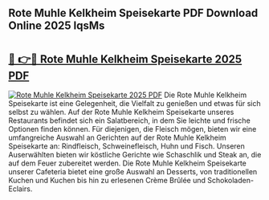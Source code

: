 ## Rote Muhle Kelkheim Speisekarte PDF Download Online 2025 lqsMs

# <h2><a href="http://gc77ld2.nevu.top/?p=Rote+Muhle+Kelkheim+Speisekarte">🔗 👉🔴 Rote Muhle Kelkheim Speisekarte 2025 PDF</a></h2>

[![Rote Muhle Kelkheim Speisekarte 2025 PDF](https://i.imgur.com/dBaPXMq.png)](http://gc77ld2.nevu.top/?p=Rote+Muhle+Kelkheim+Speisekarte)
Die Rote Muhle Kelkheim Speisekarte ist eine Gelegenheit, die Vielfalt zu genießen und etwas für sich selbst zu wählen. Auf der Rote Muhle Kelkheim Speisekarte unseres Restaurants befindet sich ein Salatbereich, in dem Sie leichte und frische Optionen finden können. Für diejenigen, die Fleisch mögen, bieten wir eine umfangreiche Auswahl an Gerichten auf der Rote Muhle Kelkheim Speisekarte an: Rindfleisch, Schweinefleisch, Huhn und Fisch. Unseren Auserwählten bieten wir köstliche Gerichte wie Schaschlik und Steak an, die auf dem Feuer zubereitet werden. Die Rote Muhle Kelkheim Speisekarte unserer Cafeteria bietet eine große Auswahl an Desserts, von traditionellen Kuchen und Kuchen bis hin zu erlesenen Crème Brûlée und Schokoladen-Eclairs.

